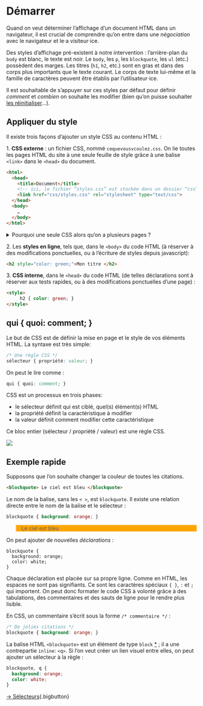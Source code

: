 
# Démarrer

Quand on veut déterminer l’affichage d’un document HTML dans un navigateur, il est crucial de comprendre qu’on entre dans une _négociation_ avec le navigateur et le⋅a visiteur⋅ice.

Des styles d’affichage pré-existent à notre intervention : l’arrière-plan du `body` est blanc, le texte est noir. Le `body`, les `p`, les `blockquote`, les `ul` (etc.) possèdent des marges. Les titres (`h1`, `h2`, etc.) sont en gras et dans des corps plus importants que le texte courant. Le corps de texte lui-même et la famille de caractères peuvent être établis par l’utilisateur⋅ice.

Il est souhaitable de s’appuyer sur ces styles par défaut pour définir _comment_ et _combien_ on souhaite les modifier (bien qu’on puisse souhaiter [les réinitialiser](../reset/)…).


## Appliquer du style
Il existe trois façons d’ajouter un style CSS au contenu HTML :


1\. **CSS externe** : un fichier CSS, nommé `cequevousvcoulez.css`. On lie toutes les pages HTML du site à une seule feuille de style grâce à une balise `<link>` dans le `<head>` du document.
```html
<html>
  <head>
    <title>Document</title>
    <!-- ici, le fichier “styles.css” est stockée dans un dossier “css” -->
    <link href="css/styles.css" rel="stylesheet" type="text/css">
  </head>
  <body>
    …
  </body>
</html>
```

<details markdown=1>

<summary>Pourquoi une seule CSS alors qu’on a plusieurs pages ?</summary>

<div>
Un seul fichier CSS est généralement suffisant pour l’ensemble d’un site web. Toute modification formelle est ainsi répliquée sur toutes les pages, et on conserve une homogénéité sur l’ensemble du site. Plusieurs fichiers ne sont utiles que dans le cas où le fichier principal devient trop long ou complexe.

Pour distinguer des éléments selon les pages dans lesquelles ils se trouvent, on utilise des `class`. Voir [les sélecteurs](../selectors/#class).
</div>

</details>

2\. Les **styles en ligne**, tels que, dans le `<body>` du code HTML (à réserver à des modifications ponctuelles, ou à l’écriture de styles depuis javascript):
```html
<h2 style="color: green;">Mon titre </h2>
```

3\. **CSS interne**, dans le `<head>` du code HTML (de telles déclarations sont à réserver aux tests rapides, ou à des modifications ponctuelles d’une page) :
```html
<style>
     h2 { color: green; }
</style>
```



## qui { quoi: comment; }

Le but de CSS est de définir la mise en page et le style de vos éléments HTML. La syntaxe est très simple:
```css
/* Une règle CSS */
sélecteur { propriété: valeur; }
```
On peut le lire comme :
```css
qui { quoi: comment; }
```

CSS est un processus en trois phases:

* le sélecteur définit qui est ciblé, quel(s) élément(s) HTML
* la propriété définit la caractéristique à modifier
* la valeur définit comment modifier cette caractéristique

Ce bloc entier (sélecteur / propriété / valeur) est une règle CSS.

![](/web/assets/img/css-intro-syntaxe.png)

## Exemple rapide

Supposons que l’on souhaite changer la couleur de toutes les citations.
```html
<blockquote> Le ciel est bleu </blockquote>
```

Le nom de la balise, sans les `< >`, est `blockquote`. Il existe une relation directe entre le nom de la balise et le sélecteur :
```css
blockquote { background: orange; }
```
<style>blockquote { background: orange; }</style>
<blockquote> Le ciel est bleu </blockquote>

On peut ajouter de nouvelles *déclarations* :
```
blockquote {
  background: orange;
  color: white;
}
```

Chaque déclaration est placée sur sa propre ligne. Comme en HTML, les espaces ne sont pas signifiants. Ce sont les caractères spéciaux `{ }`, `:` et `;` qui importent. On peut donc formater le code CSS à volonté grâce à des tabulations, des commentaires et des sauts de ligne pour le rendre plus lisible.

En CSS, un commentaire s’écrit sous la forme `/* commentaire */` :
```css
/* De jolies citations */
blockquote { background: orange; }

```

La balise HTML `<blockquote>` est un élément de type `block` [*](../box/#display) ; il a une contrepartie `inline`: `<q>`. Si l’on veut créer un lien visuel entre elles, on peut ajouter un sélecteur à la règle :

```css
blockquote, q {
  background: orange;
  color: white;
}
```

[→ Sélecteurs](../selectors/){.bigbutton}
